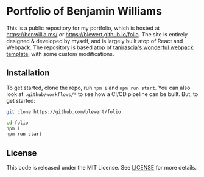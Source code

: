 # Portfolio of Benjamin Williams
This is a public repository for my portfolio, which is hosted at https://benwillia.ms/ or https://blewert.github.io/folio. The site is entirely designed & developed by myself, and is largely built atop of React and Webpack. The repository is based atop of [tanirascia's wonderful webpack template](https://github.com/taniarascia/webpack-boilerplate), with some custom modifications.

## Installation
To get started, clone the repo, run `npm i` and `npm run start`. You can also look at `.github/workflows/*` to see how a CI/CD pipeline can be built. But, to get started:

```sh
git clone https://github.com/blewert/folio

cd folio
npm i
npm run start
```

## License
This code is released under the MIT License. See [LICENSE](LICENSE) for more details.
